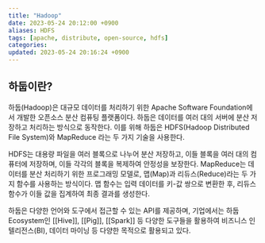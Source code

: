 ```yaml
---
title: "Hadoop"
date: 2023-05-24 20:12:00 +0900
aliases: HDFS
tags: [apache, distribute, open-source, hdfs]
categories: 
updated: 2023-05-24 20:16:24 +0900
---
```


## 하둡이란?

하둡(Hadoop)은 대규모 데이터를 처리하기 위한 Apache Software Foundation에서 개발한 오픈소스 분산 컴퓨팅 플랫폼이다. 하둡은 데이터를 여러 대의 서버에 분산 저장하고 처리하는 방식으로 동작한다. 이를 위해 하둡은 HDFS(Hadoop Distributed File System)와 MapReduce 라는 두 가지 기술을 사용한다.

HDFS는 대용량 파일을 여러 블록으로 나누어 분산 저장하고, 이들 블록을 여러 대의 컴퓨터에 저장하며, 이들 각각의 블록을 복제하여 안정성을 보장한다. MapReduce는 데이터를 분산 처리하기 위한 프로그래밍 모델로, 맵(Map)과 리듀스(Reduce)라는 두 가지 함수를 사용하는 방식이다. 맵 함수는 입력 데이터를 키-값 쌍으로 변환한 후, 리듀스 함수가 이들 값을 집계하여 최종 결과를 생성한다.

하둡은 다양한 언어와 도구에서 접근할 수 있는 API를 제공하며, 기업에서는 하둡 Ecosystem인 [[Hive]], [[Pig]], [[Spark]] 등 다양한 도구들을 활용하여 비즈니스 인텔리전스(BI), 데이터 마이닝 등 다양한 목적으로 활용되고 있다.
